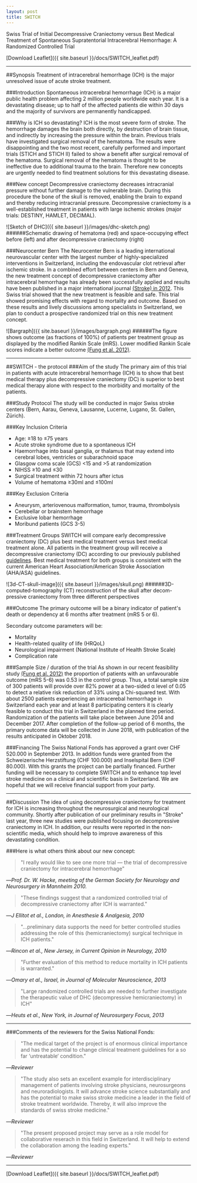 ```yaml
---
layout: post
title: SWITCH
---
```

Swiss Trial of Initial Decompressive Craniectomy versus Best Medical Treatment of Spontaneous Supratentorial Intracerebral Hemorrhage: A Randomized Controlled Trial

<span class="fa fa-file-pdf-o"></span>
[Download Leaflet]({{ site.baseurl }}/docs/SWITCH_leaflet.pdf)

---

##Synopsis
Treatment of intracerebral hemorrhage (ICH) is the major unresolved issue of acute stroke treatment.

###Introduction
Spontaneous intracerebral hemorrhage (ICH) is a major public health problem affecting 2 million people worldwide each year. It is a devastating disease; up to half of the affected patients die within 30 days and the majority of survivors are permanently handicapped.

###Why is ICH so devastating?
ICH is the most severe form of stroke. The hemorrhage damages the brain both directly, by destruction of brain tissue, and indirectly by increasing the pressure within the brain.
Previous trials have investigated surgical removal of the hematoma. The results were disappointing and the two most recent, carefully performed and important trials (STICH and STICH II) failed to show a benefit after surgical removal of the hematoma. Surgical removal of the hematoma is thought to be ineffective due to additional trauma to the brain. Therefore new concepts are urgently needed to find treatment solutions for this devastating disease.

###New concept
Decompressive craniectomy decreases intracranial pressure without further damage to the vulnerable brain. During this procedure the bone of the skull is removed, enabling the brain to expand and thereby reducing intracranial pressure. Decompressive craniectomy is a well-established treatment in patients with large ischemic strokes (major trials: DESTINY, HAMLET, DECIMAL).

![Sketch of DHC]({{ site.baseurl }}/images/dhc-sketch.png)
######Schematic drawing of hematoma (red) and space-occupying effect before (left) and after decompressive craniectomy (right)

###Neurocenter Bern
The Neurocenter Bern is a leading international neurovascular center with the largest number of highly-specialized interventions in Switzerland, including the endovascular clot retrieval after ischemic stroke. In a combined effort between centers in Bern and Geneva, the new treatment concept of decompressive craniectomy after intracerebral hemorrhage has already been successfully applied and results have been published in a major international journal [(Stroke) in 2012](http://www.ncbi.nlm.nih.gov/pubmed/23111437). This Swiss trial showed that the new treatment is feasible and safe. This trial showed promising effects with regard to mortality and outcome. Based on these results and lively discussions among specialists in Switzerland, we plan to conduct a prospective randomized trial on this new treatment concept.

![Bargraph]({{ site.baseurl }}/images/bargraph.png)
######The figure shows outcome (as fractions of 100%) of patients per treatment group as displayed by the modified Rankin Scale (mRS). Lower modified Rankin Scale scores indicate a better outcome [(Fung et al. 2012)](http://www.ncbi.nlm.nih.gov/pubmed/23111437).

---

##SWITCH - the protocol
###Aim of the study
The primary aim of this trial in patients with acute intracerebral hemorrhage (ICH) is to show that best medical therapy plus decompressive craniectomy (DC) is superior to best medical therapy alone with respect to the morbidity and mortality of the patients.

###Study Protocol
The study will be conducted in major Swiss stroke centers (Bern, Aarau, Geneva, Lausanne, Lucerne, Lugano, St. Gallen, Zürich).

###Key Inclusion Criteria
- Age: &ge;18 to &le;75 years
- Acute stroke syndrome due to a spontaneous ICH
- Haemorrhage into basal ganglia, or thalamus that may extend
into cerebral lobes, ventricles or subarachnoid space
- Glasgow coma scale (GCS) <15 and >5 at randomization 
- NIHSS &ge;10 and &le;30
- Surgical treatment within 72 hours after ictus
- Volume of hematoma &ge;30ml and &le;100ml

###Key Exclusion Criteria
- Aneurysm, arteriovenous malformation, tumor, trauma, thrombolysis
- Cerebellar or brainstem hemorrhage
- Exclusive lobar hemorrhage
- Moribund patients (GCS 3-5)

###Treatment Groups
SWITCH will compare early decompressive craniectomy (DC) plus best medical treatment versus best medical treatment alone.
All patients in the treatment group will receive a decompressive craniectomy (DC) according to our previously published [guidelines](http://www.ncbi.nlm.nih.gov/pubmed/20113157). Best medical treatment for both groups is consistent with the current American Heart Association/American Stroke Association (AHA/ASA) guidelines.

![3d-CT-skull-image]({{ site.baseurl }}/images/skull.png)
######3D-computed-tomography (CT) reconstruction of the skull after decom- pressive craniectomy from three different perspectives

###Outcome
The primary outcome will be a binary indicator of patient's death or dependency at 6 months after treatment (mRS 5 or 6). 

Secondary outcome parameters will be:
- Mortality
- Health-related quality of life (HRQoL)
- Neurological impairment (National Institute of Health Stroke
Scale)
- Complication rate

###Sample Size / duration of the trial
As shown in our recent feasibility study [(Fung et al. 2012)](http://www.ncbi.nlm.nih.gov/pubmed/23111437) the proportion of patients with an unfavourable outcome (mRS 5-6) was 0.53 in the control group. Thus, a total sample size of 300 patients will provide over 82% power at a two-sided &alpha; level of 0.05 to detect a relative risk reduction of 33% using a Chi-squared test. With about 2500 patients experiencing an intracerebal hemorrhage in Switzerland each year and at least 8 participating centers it is clearly feasible to conduct this trial in Switzerland in the planned time period. Randomization of the patients will take place between June 2014 and December 2017. After completion of the follow-up period of 6 months, the primary outcome data will be collected in June 2018, with publication of the results anticipated in Oktober 2018.

###Financing
The Swiss National Fonds has approved a grant over CHF 520.000 in September 2013. In addition funds were granted from the Schweizerische Herzstiftung (CHF 100.000) and Inselspital Bern (CHF 80.000). With this grants the project can be partially financed. Further funding will be necessary to complete SWITCH and to enhance top level stroke medicine on a clinical and scientific basis in Switzerland. We are hopeful that we will receive financial support from your party.

---

##Discussion
The idea of using decompressive craniectomy for treatment for ICH is increasing throughout the neurosurgical and neurological community. Shortly after publication of our preliminary results in "Stroke" last year, three new studies were published focusing on decompressive craniectomy in ICH. In addition, our results were reported in the non-scientific media, which should help to improve awareness of this devastating condition.

###Here is what others think about our new concept:

>&quot;I really would like to see one more trial &mdash; the trial of decompressive craniectomy for intracerebral hemorrhage&quot;

&mdash;<cite>Prof. Dr. W. Hacke, meeting of the German Society for Neurology and Neurosurgery in Mannheim 2010.</cite>

>&quot;These findings suggest that a randomized controlled trial of decompressive craniectomy after ICH is warranted.&quot;

&mdash;<cite>J Ellitot et al., London, in Anesthesie & Analgesia, 2010</cite>

>&quot;...preliminary data supports the need for better controlled studies addressing the role of this (hemicraniectomy) surgical technique in ICH patients.&quot;

&mdash;<cite>Rincon et al., New Jersey, in Current Opinion in Neurology, 2010</cite>

>&quot;Further evaluation of this method to reduce mortality in ICH patients
is warranted.&quot;

&mdash;<cite>Omary et al., Israel, in Journal of Molecular Neuroscience, 2013</cite>

>&quot;Large randomized controlled trials are needed to further investigate the therapeutic value of DHC (decompressive hemicraniectomy) in ICH&quot;

&mdash;<cite>Heuts et al., New York, in Journal of Neurosurgery Focus, 2013</cite>

---

###Comments of the reviewers for the Swiss National Fonds:
>&quot;The medical target of the project is of enormous clinical importance and has the potential to change clinical treatment guidelines for a so far &lsquo;untreatable&lsquo; condition.&quot;  

&mdash;<cite>Reviewer</cite>

>&quot;The study also sets an excellent example for interdisciplinary management of patients involving stroke physicians, neurosurgeons and neuroradiologists. It will advance stroke science substantially and has the potential to make swiss stroke medicine a leader in the field of stroke treatment worldwide. Thereby, it will also improve the standards of swiss stroke medicine.&quot;

&mdash;<cite>Reviewer</cite>

>&quot;The present proposed project may serve as a role model for collaborative reserach in this field in Switzerland. It will help to extend the collaboration among the leading experts.&quot;

&mdash;<cite>Reviewer</cite>  

---
<span class="fa fa-file-pdf-o"></span>
[Download Leaflet]({{ site.baseurl }}/docs/SWITCH_leaflet.pdf)

